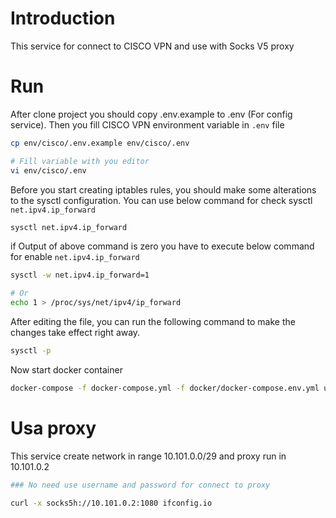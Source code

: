 Introduction
============

This service for connect to CISCO VPN and use with Socks V5 proxy

Run
===

After clone project you should copy .env.example to .env (For config service). Then you fill CISCO VPN environment
variable in `.env` file

```bash
cp env/cisco/.env.example env/cisco/.env

# Fill variable with you editor
vi env/cisco/.env
```

Before you start creating iptables rules, you should make some alterations to the sysctl configuration. You can use
below command for check sysctl `net.ipv4.ip_forward`

```bash
sysctl net.ipv4.ip_forward
```

if Output of above command is zero you have to execute below command for enable `net.ipv4.ip_forward`

```bash
sysctl -w net.ipv4.ip_forward=1

# Or
echo 1 > /proc/sys/net/ipv4/ip_forward
```

After editing the file, you can run the following command to make the changes take effect right away.

```bash
sysctl -p
```

Now start docker container

```bash
docker-compose -f docker-compose.yml -f docker/docker-compose.env.yml up -d
```

Usa proxy
=========

This service create network in range 10.101.0.0/29 and proxy run in 10.101.0.2

```bash
### No need use username and password for connect to proxy

curl -x socks5h://10.101.0.2:1080 ifconfig.io
```
